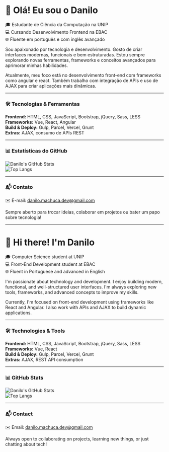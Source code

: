 # 👋 Olá! Eu sou o Danilo

🎓 Estudante de Ciência da Computação na UNIP  
💻 Cursando Desenvolvimento Frontend na EBAC  
🌐 Fluente em português e com inglês avançado

Sou apaixonado por tecnologia e desenvolvimento. Gosto de criar interfaces modernas, funcionais e bem estruturadas. Estou sempre explorando novas ferramentas, frameworks e conceitos avançados para aprimorar minhas habilidades.

Atualmente, meu foco está no desenvolvimento front-end com frameworks como angular e react. Também trabalho com integração de APIs e uso de AJAX para criar aplicações mais dinâmicas.

---

### 🛠 Tecnologias & Ferramentas

**Frontend:** HTML, CSS, JavaScript, Bootstrap, jQuery, Sass, LESS  
**Frameworks:** Vue, React, Angular  
**Build & Deploy:** Gulp, Parcel, Vercel, Grunt  
**Extras:** AJAX, consumo de APIs REST  

---

### 📊 Estatísticas do GitHub

![Danilo's GitHub Stats](https://github-readme-stats.vercel.app/api?username=DaniloMachuca&show_icons=true&theme=dracula)  
![Top Langs](https://github-readme-stats.vercel.app/api/top-langs/?username=DaniloMachuca&layout=compact&theme=dracula)

---

### 📬 Contato

✉️ E-mail: danilo.machuca.dev@gmail.com

Sempre aberto para trocar ideias, colaborar em projetos ou bater um papo sobre tecnologia!

---

# 👋 Hi there! I'm Danilo

🎓 Computer Science student at UNIP  
💻 Front-End Development student at EBAC  
🌐 Fluent in Portuguese and advanced in English

I'm passionate about technology and development. I enjoy building modern, functional, and well-structured user interfaces. I'm always exploring new tools, frameworks, and advanced concepts to improve my skills.

Currently, I'm focused on front-end development using frameworks like React and Angular. I also work with APIs and AJAX to build dynamic applications.

---

### 🛠 Technologies & Tools

**Frontend:** HTML, CSS, JavaScript, Bootstrap, jQuery, Sass, LESS  
**Frameworks:** Vue, React  
**Build & Deploy:** Gulp, Parcel, Vercel, Grunt  
**Extras:** AJAX, REST API consumption  

---

### 📊 GitHub Stats

![Danilo's GitHub Stats](https://github-readme-stats.vercel.app/api?username=DaniloMachuca&show_icons=true&theme=dracula)  
![Top Langs](https://github-readme-stats.vercel.app/api/top-langs/?username=DaniloMachuca&layout=compact&theme=dracula)

---

### 📬 Contact

✉️ Email: danilo.machuca.dev@gmail.com

Always open to collaborating on projects, learning new things, or just chatting about tech!
